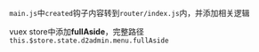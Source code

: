 `main.js`中`created`钩子内容转到`router/index.js`内，并添加相关逻辑

vuex store中添加**fullAside**，完整路径`this.$store.state.d2admin.menu.fullAside`